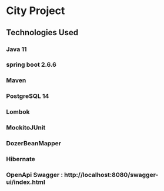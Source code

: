 # City Project

## Technologies Used

### Java 11
### spring boot 2.6.6
### Maven 
### PostgreSQL 14
### Lombok 
### MockitoJUnit
### DozerBeanMapper
### Hibernate
### OpenApi Swagger : http://localhost:8080/swagger-ui/index.html

